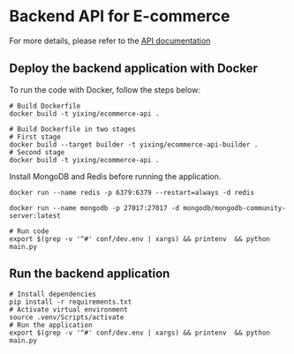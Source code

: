 # Backend API for E-commerce
For more details, please refer to the [API documentation](http://127.0.0.1:5018/api/docs)

## Deploy the backend application with Docker
To run the code with Docker, follow the steps below:
``` shell
# Build Dockerfile
docker build -t yixing/ecommerce-api .

# Build Dockerfile in two stages
# First stage
docker build --target builder -t yixing/ecommerce-api-builder .
# Second stage
docker build -t yixing/ecommerce-api .
```
Install MongoDB and Redis before running the application.
```shell 
docker run --name redis -p 6379:6379 --restart=always -d redis

docker run --name mongodb -p 27017:27017 -d mongodb/mongodb-community-server:latest

```

```shell 
# Run code
export $(grep -v '^#' conf/dev.env | xargs) && printenv  && python main.py
```

## Run the backend application 

```shell
# Install dependencies
pip install -r requirements.txt
# Activate virtual environment
source .venv/Scripts/activate
# Run the application
export $(grep -v '^#' conf/dev.env | xargs) && printenv  && python main.py

```